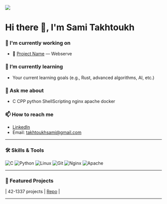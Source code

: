 ![](https://badge.mediaplus.ma/darkblue/stakhtou)

# Hi there 👋, I'm Sami Takhtoukh

### 🔭 I'm currently working on
- 🚀 [Project Name](https://github.com/anasamellahe/webserv/tree/sami-branche) — Webserve 

### 🌱 I’m currently learning
- Your current learning goals (e.g., Rust, advanced algorithms, AI, etc.)

### 💬 Ask me about
- C CPP python ShellScripting nginx apache docker

### 📫 How to reach me
- [LinkedIn](https://www.linkedin.com/in/takhtoukh-sami-193254325/)  
- Email: takhtoukhsami@gmail.com

---

### 🛠️ Skills & Tools

![C](https://img.shields.io/badge/-C-00599C?style=flat&logo=c&logoColor=white)
![Python](https://img.shields.io/badge/-Python-3776AB?style=flat&logo=python&logoColor=white)
![Linux](https://img.shields.io/badge/-Linux-FCC624?style=flat&logo=linux&logoColor=black)
![Git](https://img.shields.io/badge/-Git-F05032?style=flat&logo=git&logoColor=white)
![Nginx](https://img.shields.io/badge/-Nginx-009639?style=flat&logo=nginx&logoColor=white)
![Apache](https://img.shields.io/badge/-Apache-D22128?style=flat&logo=apache&logoColor=white)

---

### 🔗 Featured Projects

| 42-1337 projects | [Repo](https://github.com/Smethodique/42-1337-projects) |

---

